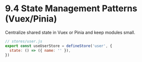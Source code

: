 # 9.4 State Management Patterns (Vuex/Pinia)
Centralize shared state in Vuex or Pinia and keep modules small.

```js
// stores/user.js
export const useUserStore = defineStore('user', {
  state: () => ({ name: '' }),
})
```

